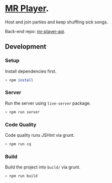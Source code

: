 # [MR Player](https://mrplayer.savandbros.com).

Host and join parties and keep shuffling sick songs.

Back-end repo: [mr-player-api](https://github.com/AmirSavand/mr-player-api).

## Development

### Setup

Install dependencies first.

```bash
> npm install
```

### Server

Run the server using `live-server` package.

```bash
> npm run server
```

### Code Quality

Code quality runs JSHint via grunt.

```bash
> npm run cq
```

### Build

Build the project into `build/` via grunt.

```bash
> npm run build
```
